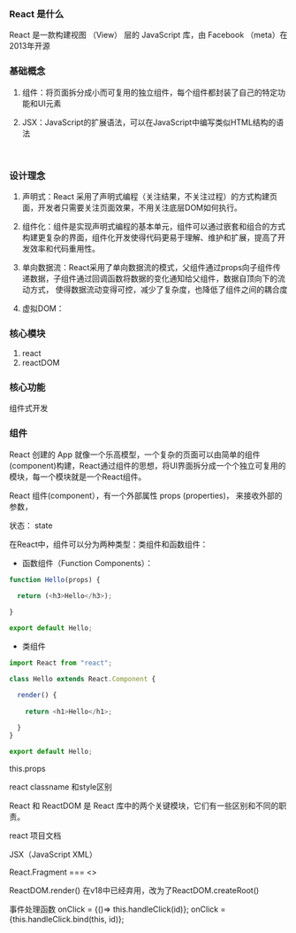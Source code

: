 ### React 是什么
React 是一款构建视图 （View） 层的 JavaScript 库，由 Facebook （meta）在2013年开源
<br/>


### 基础概念
1. 组件：将页面拆分成小而可复用的独立组件，每个组件都封装了自己的特定功能和UI元素

2. JSX：JavaScript的扩展语法，可以在JavaScript中编写类似HTML结构的语法


<br/>

### 设计理念
1. 声明式：React 采用了声明式编程（关注结果，不关注过程）的方式构建页面，开发者只需要关注页面效果，不用关注底层DOM如何执行。

2. 组件化：组件是实现声明式编程的基本单元，组件可以通过嵌套和组合的方式构建更复杂的界面，组件化开发使得代码更易于理解、维护和扩展，提高了开发效率和代码重用性。

3. 单向数据流：React采用了单向数据流的模式，父组件通过props向子组件传递数据，子组件通过回调函数将数据的变化通知给父组件，数据自顶向下的流动方式， 使得数据流动变得可控，减少了复杂度，也降低了组件之间的耦合度

4. 虚拟DOM：



### 核心模块
1. react
2. reactDOM

### 核心功能
组件式开发









### 组件
React 创建的 App 就像一个乐高模型，一个复杂的页面可以由简单的组件(component)构建，React通过组件的思想，将UI界面拆分成一个个独立可复用的模块，每一个模块就是一个React组件。

React 组件(component），有一个外部属性 props (properties)， 来接收外部的参数，



状态： state


在React中，组件可以分为两种类型：类组件和函数组件：
- 函数组件（Function Components）：
```js
function Hello(props) {

  return (<h3>Hello</h3>);
  
}

export default Hello;
```


- 类组件

```js
import React from "react";

class Hello extends React.Component {

  render() {
	
    return <h1>Hello</h1>;

  }
}

export default Hello;
```

this.props

react classname 和style区别


React 和 ReactDOM 是 React 库中的两个关键模块，它们有一些区别和不同的职责。


react 项目文档

JSX（JavaScript XML）

React.Fragment  === <>

ReactDOM.render() 在v18中已经弃用，改为了ReactDOM.createRoot()

事件处理函数
onClick = {()=> this.handleClick(id)};
onClick = {this.handleClick.bind(this, id)};

